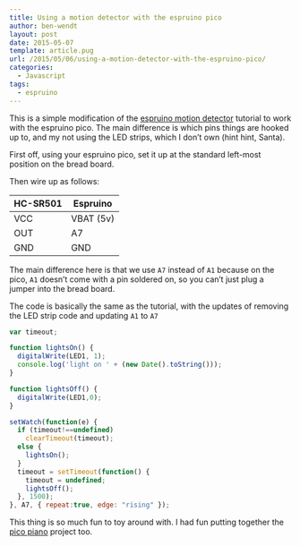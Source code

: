 ```yaml
---
title: Using a motion detector with the espruino pico
author: ben-wendt
layout: post
date: 2015-05-07
template: article.pug
url: /2015/05/06/using-a-motion-detector-with-the-espruino-pico/
categories:
  - Javascript
tags:
  - espruino
---
```

This is a simple modification of the [espruino motion detector][1] tutorial to work with the espruino pico. The main difference is which pins things are hooked up to, and my not using the LED strips, which I don&#8217;t own (hint hint, Santa).

<span class="more"></span>

First off, using your espruino pico, set it up at the standard left-most position on the bread board.

Then wire up as follows:

| HC-SR501 | Espruino  |
| -------- | --------- |
| VCC      | VBAT (5v) |
| OUT      | A7        |
| GND      | GND       |

The main difference here is that we use `A7` instead of `A1` because on the pico, `A1` doesn&#8217;t come with a pin soldered on, so you can&#8217;t just plug a jumper into the bread board.

The code is basically the same as the tutorial, with the updates of removing the LED strip code and updating `A1` to `A7`

```javascript
var timeout;

function lightsOn() {
  digitalWrite(LED1, 1);
  console.log('light on ' + (new Date().toString()));
}

function lightsOff() {
  digitalWrite(LED1,0);
}

setWatch(function(e) {
  if (timeout!==undefined)
    clearTimeout(timeout);
  else {
    lightsOn();
  }
  timeout = setTimeout(function() {
    timeout = undefined;
    lightsOff();
  }, 1500);
}, A7, { repeat:true, edge: "rising" });
```


This thing is so much fun to toy around with. I had fun putting together the [pico piano][2] project too.

 [1]: http://www.espruino.com/Motion+Sensing+Lights
 [2]: http://www.espruino.com/Pico+Piano
